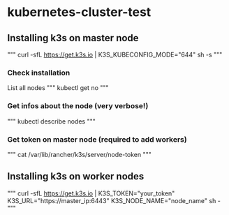 # kubernetes-cluster-test


## Installing k3s on master node
"""
curl -sfL https://get.k3s.io | K3S_KUBECONFIG_MODE="644" sh -s
"""

### Check installation

List all nodes 
"""
kubectl get no
"""

### Get infos about the node (very verbose!)

"""
kubectl describe nodes
"""


### Get token on master node (required to add workers)
"""
cat /var/lib/rancher/k3s/server/node-token
"""

## Installing k3s on worker nodes

"""
curl -sfL https://get.k3s.io | K3S_TOKEN="your_token" K3S_URL="https://master_ip:6443" K3S_NODE_NAME="node_name" sh -
"""